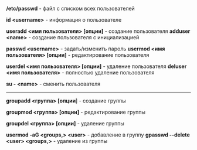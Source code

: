 **/etc/passwd** - файл с списком всех пользователей

**id \<username>** - информация о пользователе

**useradd <имя пользователя> \[опции]** - создание пользователя 
**adduser \<name>** - создание пользователя с инициализацией

**passwd \<username>** - задать/изменить пароль 
**usermod <имя пользователя> \[опции]** - редактирование пользователя

**userdel <имя пользователя> \[опции]** - удаление пользователя
**deluser <имя пользователя>** - полностью удаление пользователя

**su - \<name>** - сменить пользователя

---

**groupadd <группа> \[опции**] - создание группы

**groupmod <группа> \[опции]** - редактирование группы

**groupdel <группа> \[опции]** - удаление группы

**usermod -aG <groups,> \<user>** - добавление в группу 
**gpasswd --delete \<user> <groups,>** - удаление из группы